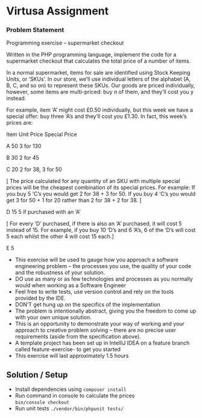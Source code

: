 # Virtusa Assignment

### Problem Statement
Programming exercise – supermarket checkout

Written in the PHP programming language, implement the code for a supermarket checkout that calculates the total price of a number of items.

In a normal supermarket, items for sale are identified using Stock Keeping Units, or ‘SKUs’. In our store, we’ll use individual letters of the alphabet (A, B, C, and so on) to represent these SKUs. Our goods are priced individually, however, some items are
multi-priced: buy n of them, and they’ll cost you y instead.

For example, item ‘A’ might cost £0.50 individually, but this week we have a special offer: buy three ‘A’s and they’ll cost you £1.30. In fact, this week’s prices are:

Item	Unit Price	Special Price

A	50 	3 for 130

B	30 	2 for 45

C	20 	2 for 38, 3 for 50

[ The price calculated for any quantity of an SKU with multiple special prices will be the cheapest combination of its special prices. For example: If you buy 5 ‘C’s you would get 2 for 38 + 3 for 50. If you buy 4 ‘C’s you would get 3 for 50 + 1 for 20 rather than 2 for 38 + 2 for 38.
]

D	15 	5 if purchased with an ‘A’

[ For every ‘D’ purchased, if there is also an ‘A’ purchased, it will cost 5 instead of 15. For example, if you buy 10 ‘D’s and 6 ‘A’s, 6 of the ‘D’s will cost 5 each whilst the other 4 will cost 15 each.]

E	5


- This exercise will be used to gauge how you approach a software engineering problem – the processes you use, the quality of your code and the robustness of your solution.
- DO use as many or as few technologies and processes as you normally would when working as a Software Engineer
- Feel free to write tests, use version control and rely on the tools provided by the IDE.
- DON’T get hung up on the specifics of the implementation
- The problem is intentionally abstract, giving you the freedom to come up with your own unique solution.
- This is an opportunity to demonstrate your way of working and your approach to creative problem solving – there are no precise user requirements (aside from the specification above).
- A template project has been set up in IntelliJ IDEA on a feature branch called feature-exercise-<yourname> to get you started
- This exercise will last approximately 1.5 hours

## Solution / Setup
- Install dependencies using `composer install`
- Run command in console to calculate the prices<br>
  `bin/console checkout`<br>
- Run unit tests `./vendor/bin/phpunit tests/`